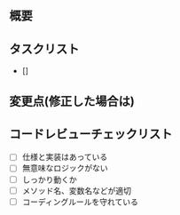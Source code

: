 ## 概要

## タスクリスト

- []

## 変更点(修正した場合は)

## コードレビューチェックリスト

- [ ] 仕様と実装はあっている
- [ ] 無意味なロジックがない
- [ ] しっかり動くか
- [ ] メソッド名、変数名などが適切
- [ ] コーディングルールを守れている
